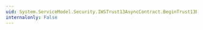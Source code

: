 ```yaml
---
uid: System.ServiceModel.Security.IWSTrust13AsyncContract.BeginTrust13RenewResponse(System.ServiceModel.Channels.Message,System.AsyncCallback,System.Object)
internalonly: False
---
```

